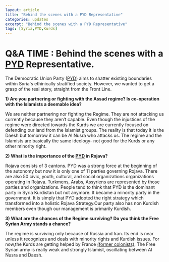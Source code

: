 ```yaml
---
layout: article
title: "Behind the scenes with a PYD Representative"
categories: updates
excerpt: "Behind the scenes with a PYD Representative"
tags: [Syria,PYD,Kurds]
---
```


# Q&A TIME : Behind the scenes with a [PYD](http://www.pydrojava.net/en/) Representative.

The Democratic Union Party ([PYD](http://www.pydrojava.net/en/index.php/about)) aims to shatter existing boundaries within Syria's ethinically stratified society. However, we wanted to get a grasp of the real story, straight from the Front Line.

**1) Are you partnering or fighting with the Assad regime? Is co-operation with the Islamists a deemable idea?**

We are neither partnering nor fighting the Regime. They are not attacking us currently because they aren’t capable. Even though the injustices of the regime were directed towards the Kurds we are currently focused on defending our land from the Islamist groups. The reality is that today it is the Daesh but tomorrow it can be Al Nusra who attacks us. The regime and the Islamists are basically the same ideology- not good for the Kurds or any other minority right. 


**2) What is the importance of the [PYD](http://www.pydrojava.net/en/) in Rojava?**

Rojava consists of 3 cantons. PYD was a strong force at the beginning of the autonomy but now it is only one of 11 parties governing Rojava. There are also 50 civic, youth, cultural, and social organizations organizations operating in Rojava. Turkmens, Arabs, Assyriens are represented by those parties and organizations. People tend to think that PYD is the dominant party in Syria Kurdistan but not anymore. It became a minority party in the government. It is simply that PYD adopted the right strategy which transformed into a holistic Rojava Strategy.Our party also has non Kurdish members even though our management is primarily Kurdish.

 

**3) What are the chances of the Regime surviving? Do you think the Free Syrian Army stands a chance?**

The regime is surviving only because of Russia and Iran. Its end is near unless it recognizes and deals with minority rights and Kurdish issues. For now,the Kurds are getting helped by France [(former colonists)](http://www.britannica.com/EBchecked/topic/578856/Syria/29921/The-French-mandate). The Free Syrian army is really weak and strongly Islamist, oscillating between Al Nusra and Daesh.


